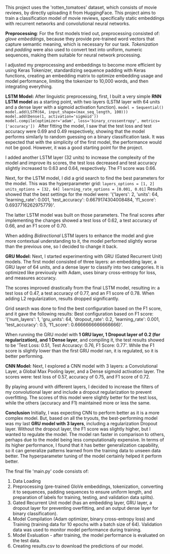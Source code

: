 This project uses the 'rotten_tomatoes' dataset, which consists of movie reviews, by directly uploading it from HuggingFace. This project aims to train a classification model of movie reviews, specifically static embeddings with recurrent networks and convolutional neural networks.

**Preprocessing**: 
For the first models tried out, preprocessing consisted of: _glove embeddings_, because they provide pre-trained word vectors that capture semantic meaning, which is necessary for our task. _Tokenization_ and _padding_ were also used to convert text into uniform, numeric sequences, making them suitable for neural network processing.

I adjusted my preprocessing and embeddings to become more efficient by using Keras Tokenizer, standardizing sequence padding with Keras functions, creating an embedding matrix to optimize embedding usage and model performance, limiting the tokenizer to 10,000 words, and then integrating everything.


**LSTM Model:**
After linguistic preprocessing, first, I built a very simple **RNN LSTM model** as a starting point, with two layers (LSTM layer with 64 units and a dense layer with a sigmoid activation function).
`model = Sequential()
model.add(LSTM(64, input_shape=(max_seq_length, 100)))
model.add(Dense(1, activation='sigmoid'))
model.compile(optimizer='adam', loss='binary_crossentropy', metrics=['accuracy'])
`
After fitting the model, I saw that the test loss and test accuracy were 0.69 and 0.49 respectively, showing that the model performs similarly to random guessing on a binary classification task. It was expected that with the simplicity of the first model, the performance would not be good. However, it was a good starting point for the project.

I added another LSTM layer (32 units) to increase the complexity of the model and improve its scores, the test loss decreased and test accuracy slightly increased to 0.63 and 0.64, respectively. The F1 score was 0.66.

Next, for the LSTM model, I did a grid search to find the best parameters for the model. This was the hyperparameter grid:
`layers_options = [1, 2]
units_options = [32, 64]
learning_rate_options = [0.001, 0.01]`
Results showed that the best settings for the model were: '{'layers': 2, 'units': 64, 'learning_rate': 0.001, 'test_accuracy': 0.6679174304008484, 'f1_score': 0.6937716262975779}'. 

The latter LSTM model was built on those parameters. The final scores after implementing the changes showed a test loss of 0.62, a test accuracy of 0.66, and an F1 score of 0.70.

When adding _Bidirectional_ LSTM layers to enhance the model and give more contextual understanding to it, the model performed slightly worse than the previous one, so I decided to change it back.

**GRU Model:**
Next, I started experimenting with GRU (Gated Recurrent Unit) models. The first model consisted of three layers: an embedding layer, a GRU layer of 64 units, and a dense layer to classify into two categories. It is optimized like previously with Adam, uses binary cross-entropy for loss, and measures accuracy.

The scores improved drastically from the final LSTM model, resulting in: a test loss of 0.47, a test accuracy of 0.77, and an F1 score of 0.78. When adding L2 regularization, results dropped significantly. 

Grid search was done to find the best configuration based on the F1 score, and it gave the following results: Best configuration based on F1 score: ‘{‘num_layers': 1, 'gru_units': 64, 'dropout_rate': 0.2, 'learning_rate': 0.001, 'test_accuracy': 0.5, 'f1_score': 0.6666666666666666}’. 

When running the GRU model with **1 GRU layer, 1 Dropout layer of 0.2 (for regularization), and 1 Dense layer**, and compiling it, the test results showed to be 'Test Loss: 0.51, Test Accuracy: 0.76, F1 Score: 0.77'. While the F1 score is slightly lower than the first GRU model ran, it is regulated, so it is better performing.

**CNN Model:** 
Next, I explored a CNN model with 3 layers: a Convolutional Layer, a Global Max Pooling layer, and a Dense sigmoid activation layer. The scores were: test loss of 0.57, accuracy of 0.75, and F1 score of 0.72. 

By playing around with different layers, I decided to increase the filters of my convolutional layer and include a dropout regularization to prevent overfitting. The scores of this model were slightly better for the test loss, while the others (accuracy and F1) maintained more or less the same.

**Conclusion**
Initially, I was expecting CNN to perform better as it is a more complex model. But, based on all the tryouts, the best-performing model was my last **GRU model with 3 layers**, including a regularization Dropout layer. Without the dropout layer, the F1 score was slightly higher, but I wanted to regulate the model. The model ran faster in comparison to others, perhaps due to the model being less computationally expensive. In terms of its higher performance, I found that it has better generalization capability, so it can generalize patterns learned from the training data to unseen data better. The hyperparameter tuning of the model certainly helped it perform better.

The final file 'main.py' code consists of:
1. Data Loading
2. Preprocessing (pre-trained GloVe embeddings, tokenization, converting it to sequences, padding sequences to ensure uniform length, and preparation of labels for training, testing, and validation data splits).
3. Gated Recurrent Unit model (has an embedding layer, GRU layer, a dropout layer for preventing overfitting, and an output dense layer for binary classification).
4. Model Compilation (Adam optimizer, binary cross-entropy loss) and Training (training data for 10 epochs with a batch size of 64). Validation data was used to monitor model performance during training.
5. Model Evaluation - after training, the model performance is evaluated on the test data.
6. Creating results.csv to download the predictions of our model.
